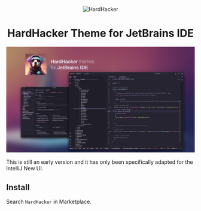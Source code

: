 <p align="center">
  <img width="180" src="https://github.com/hardhackerlabs/themes/raw/master/media/logo/logo.png" alt="HardHacker">
</p>

<h1 align="center">
  HardHacker Theme for JetBrains IDE
</h1>

![preview](preview.png)

This is still an early version and it has only been specifically adapted for the IntelliJ New UI.

## Install

Search `HardHacker` in Marketplace.
